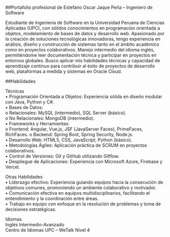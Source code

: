 ##Portafolio profesional de Estefano Oscar Jaque Peña – Ingeniero de Software  

Estudiante de Ingeniería de Software en la Universidad Peruana de Ciencias Aplicadas (UPC), con sólidos conocimientos en programación orientada a objetos, modelamiento de bases de datos y desarrollo web. Apasionado por la creación de soluciones tecnológicas innovadoras, tengo experiencia en análisis, diseño y construcción de sistemas tanto en el ámbito académico como en proyectos colaborativos.
Manejo intermedio del idioma inglés, permitiéndome leer documentación técnica y participar en proyectos en entornos globales. Busco aplicar mis habilidades técnicas y capacidad de aprendizaje continuo para contribuir al éxito de proyectos de desarrollo web, plataformas a medida y sistemas en Oracle Cloud.  
  
##Habilidades  
  
Técnicas  
•	Programación Orientada a Objetos: Experiencia sólida en diseño modular con Java, Python y C#.  
•	Bases de Datos:  
o	Relacionales: MySQL (intermedio), SQL Server (básico).  
o	No Relacionales: MongoDB (intermedio).  
•	Frameworks y Herramientas:  
o	Frontend: Angular, Vue.js, JSF (JavaServer Faces), PrimeFaces, RichFaces. 
o	Backend: Spring Boot, Spring Security, Node.js.  
•	Desarrollo Web: HTML5, CSS, JavaScript, Python (básico).  
•	Metodologías Ágiles: Aplicación práctica de SCRUM en proyectos colaborativos.  
•	Control de Versiones: Git y GitHub utilizando Gitflow.  
•	Despliegue de Aplicaciones: Experiencia con Microsoft Azure, Firebase y Vercel.  
  
Otras Habilidades  
•	Liderazgo efectivo: Experiencia guiando equipos hacia la consecución de objetivos comunes, promoviendo un ambiente colaborativo y motivador.  
•	Comunicación efectiva en equipos multidisciplinarios, facilitando el entendimiento y la coordinación entre áreas.  
•	Trabajo en equipo con enfoque en la resolución de problemas y toma de decisiones estratégicas.  

Idiomas  
Inglés Intermedio-Avanzado  
Centro de Idiomas UPC – WeTalk Nivel 4  
